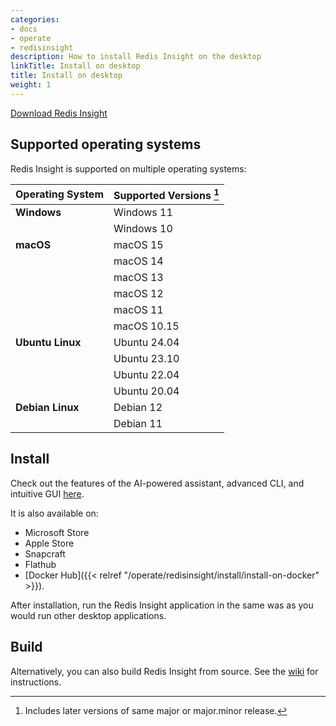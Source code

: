 ```yaml
---
categories:
- docs
- operate
- redisinsight
description: How to install Redis Insight on the desktop
linkTitle: Install on desktop
title: Install on desktop
weight: 1
---
```


[Download Redis Insight](https://redis.io/downloads/#insight)

## Supported operating systems

Redis Insight is supported on multiple operating systems:

| Operating System | Supported Versions [^1] |
|:---              |:---                     |
| **Windows**      | Windows 11              |
|                  | Windows 10              |
| **macOS**        | macOS 15                |
|                  | macOS 14                |
|                  | macOS 13                |
|                  | macOS 12                |
|                  | macOS 11                |
|                  | macOS 10.15             |
| **Ubuntu Linux** | Ubuntu 24.04            |
|                  | Ubuntu 23.10            |
|                  | Ubuntu 22.04            |
|                  | Ubuntu 20.04            |
| **Debian Linux** | Debian 12               |
|                  | Debian 11               |

[^1]: Includes later versions of same major or major.minor release.

## Install

Check out the features of the AI-powered assistant, advanced CLI, and intuitive GUI [here](https://redis.io/insight/?utm_source=redisinsight&utm_medium=website&utm_campaign=install_redisinsight#insight-form).

It is also available on:
- Microsoft Store
- Apple Store
- Snapcraft
- Flathub
- [Docker Hub]({{< relref "/operate/redisinsight/install/install-on-docker" >}}).

After installation, run the Redis Insight application in the same was as you would run other desktop applications.

## Build

Alternatively, you can also build Redis Insight from source. See the [wiki](https://github.com/RedisInsight/RedisInsight#build) for instructions.
